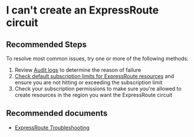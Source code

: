 <properties
    pageTitle="I can't create an ExpressRoute circuit"
    description="I can't create an ExpressRoute circuit"
    service="microsoft.network"
    resource="expressroutecircuits"
    authors="kasparks"
    ms.author="kasparks"
    displayOrder="6"
    selfHelpType="resource"
    supportTopicIds=""
    resourceTags=""
    productPesIds=""
    cloudEnvironments="MoonCake"
/>

# I can't create an ExpressRoute circuit

## **Recommended Steps**

To resolve most common issues, try one or more of the following methods:

1. Review [Audit logs](data-blade:Microsoft_Azure_Insights.AzureDiagnosticsBladeWithParameter) to determine the reason of failure
2. [Check default subscription limits for ExpressRoute resources](https://docs.azure.cn/azure-subscription-service-limits#networking-limits) and ensure you are not hitting or exceeding the subscription limit
3. Check your subscription permissions to make sure you're allowed to create resources in the region you want the ExpressRoute circuit

## **Recommended documents**

* [ExpressRoute Troubleshooting](https://docs.azure.cn/expressroute/)
